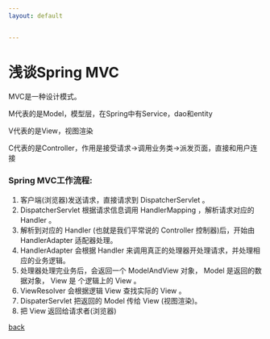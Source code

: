 ```yaml
---
layout: default


---
```


# 浅谈Spring MVC



MVC是一种设计模式。

M代表的是Model，模型层，在Spring中有Service，dao和entity

V代表的是View，视图渲染

C代表的是Controller，作用是接受请求->调用业务类->派发页面，直接和用户连接

### Spring MVC工作流程:

1.  客户端(浏览器)发送请求，直接请求到 DispatcherServlet 。
2. DispatcherServlet 根据请求信息调用 HandlerMapping ，解析请求对应的 Handler 。
3.  解析到对应的 Handler (也就是我们平常说的 Controller 控制器)后，开始由HandlerAdapter 适配器处理。
4. HandlerAdapter 会根据 Handler 来调用真正的处理器开处理请求，并处理相应的业务逻辑。 
5. 处理器处理完业务后，会返回一个 ModelAndView 对象， Model 是返回的数据对象， View 是 个逻辑上的 View 。
6. ViewResolver 会根据逻辑 View 查找实际的 View 。
7. DispaterServlet 把返回的 Model 传给 View (视图渲染)。 
8. 把 View 返回给请求者(浏览器)

[back](../)

